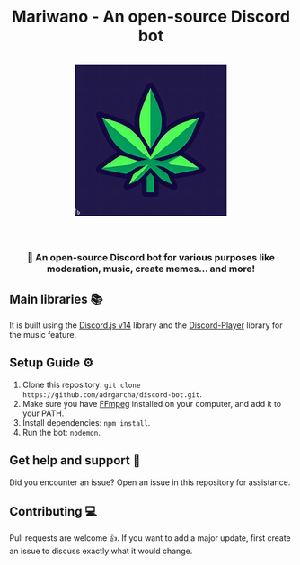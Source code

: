 <h1 align="center">
    <br>
    Mariwano - An open-source Discord bot
    <br><br>
    <img src="./assets/mariwano-icon.jpg" alt="Mariwano icon">
    <br><br>
</h1>

<h3 align="center">
    🤖 An open-source Discord bot for various purposes like moderation, music, create memes... and more!
</h3>

## Main libraries 📚
It is built using the [Discord.js v14](https://discord.js.org/) library and the [Discord-Player](https://discord-player.js.org/) library for the music feature.

## Setup Guide ⚙
1. Clone this repository: `git clone https://github.com/adrgarcha/discord-bot.git`.
2. Make sure you have [FFmpeg](https://ffmpeg.org/download.html) installed on your computer, and add it to your PATH.
3. Install dependencies: `npm install`.
4. Run the bot: `nodemon`.

## Get help and support 💬
Did you encounter an issue? Open an issue in this repository for assistance.

## Contributing 💻
Pull requests are welcome 👍. If you want to add a major update, first create an issue to discuss exactly what it would change.

